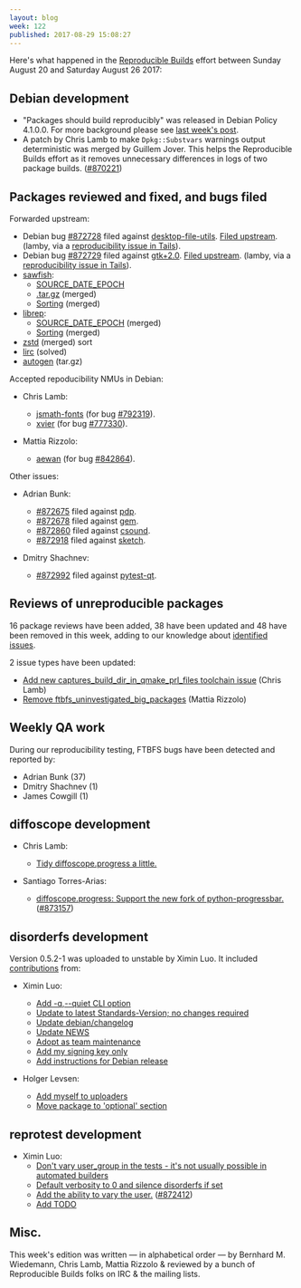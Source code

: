 ```yaml
---
layout: blog
week: 122
published: 2017-08-29 15:08:27
---
```


Here's what happened in the [Reproducible Builds](https://reproducible-builds.org) effort between Sunday August 20 and Saturday August 26 2017:

Debian development
------------------

* "Packages should build reproducibly" was released in Debian Policy 4.1.0.0.
  For more background please see [last week's post](https://reproducible.alioth.debian.org/blog/posts/119).
* A patch by Chris Lamb to make `Dpkg::Substvars` warnings output deterministic was merged by Guillem Jover. This helps the Reproducible Builds effort as it removes unnecessary differences in logs of two package builds. ([#870221](https://bugs.debian.org/870221))

Packages reviewed and fixed, and bugs filed
-------------------------------------------

Forwarded upstream:

* Debian bug [#872728](https://bugs.debian.org/872728) filed against [desktop-file-utils](https://tracker.debian.org/pkg/desktop-file-utils). [Filed upstream](https://bugs.freedesktop.org/show_bug.cgi?id=102320). (lamby, via a [reproducibility issue in Tails](https://labs.riseup.net/code/issues/13439)).
* Debian bug [#872729](https://bugs.debian.org/872729) filed against [gtk+2.0](https://tracker.debian.org/pkg/gtk+2.0). [Filed upstream](https://bugzilla.gnome.org/show_bug.cgi?id=786528). (lamby, via a [reproducibility issue in Tails](https://labs.riseup.net/code/issues/13440)).
* [sawfish](https://github.com/SawfishWM/sawfish):
  * [SOURCE\_DATE\_EPOCH](https://github.com/SawfishWM/sawfish/pull/29)
  * [.tar.gz](https://github.com/SawfishWM/sawfish/pull/30) (merged)
  * [Sorting](https://github.com/SawfishWM/sawfish/pull/32) (merged)
* [librep](https://github.com/SawfishWM/librep):
  * [SOURCE\_DATE\_EPOCH](https://github.com/SawfishWM/librep/pull/11) (merged)
  * [Sorting](https://github.com/SawfishWM/librep/pull/12) (merged)
* [zstd](https://github.com/facebook/zstd/pull/818) (merged) sort
* [lirc](https://sourceforge.net/p/lirc/tickets/301/) (solved)
* [autogen](https://sourceforge.net/p/autogen/bugs/182/) (tar.gz)


Accepted repoducibility NMUs in Debian:

* Chris Lamb:
  * [jsmath-fonts](https://tracker.debian.org/pkg/jsmath-fonts) (for bug [#792319](https://bugs.debian.org/792319)).
  * [xvier](https://tracker.debian.org/pkg/xvier) (for bug [#777330](https://bugs.debian.org/777330)).

* Mattia Rizzolo:
  * [aewan](https://tracker.debian.org/pkg/aewan) (for bug [#842864](https://bugs.debian.org/842864)).


Other issues:

* Adrian Bunk:
  * [#872675](https://bugs.debian.org/872675) filed against [pdp](https://tracker.debian.org/pkg/pdp).
  * [#872678](https://bugs.debian.org/872678) filed against [gem](https://tracker.debian.org/pkg/gem).
  * [#872860](https://bugs.debian.org/872860) filed against [csound](https://tracker.debian.org/pkg/csound).
  * [#872918](https://bugs.debian.org/872918) filed against [sketch](https://tracker.debian.org/pkg/sketch).

* Dmitry Shachnev:
  * [#872992](https://bugs.debian.org/872992) filed against [pytest-qt](https://tracker.debian.org/pkg/pytest-qt).


Reviews of unreproducible packages
----------------------------------

16 package reviews have been added, 38 have been updated and 48 have been removed in this week,
adding to our knowledge about [identified issues](https://tests.reproducible-builds.org/debian/index_issues.html).

2 issue types have been updated:

- [Add new captures\_build\_dir\_in\_qmake\_prl\_files toolchain issue](https://salsa.debian.org/reproducible-builds/reproducible-notes/commit/788068a4) (Chris Lamb)
- [Remove ftbfs\_uninvestigated\_big\_packages](https://salsa.debian.org/reproducible-builds/reproducible-notes/commit/c3424068) (Mattia Rizzolo)

Weekly QA work
--------------

During our reproducibility testing, FTBFS bugs have been detected and reported by:

 - Adrian Bunk (37)
 - Dmitry Shachnev (1)
 - James Cowgill (1)

diffoscope development
----------------------

- Chris Lamb:
  - [Tidy diffoscope.progress a little.](https://salsa.debian.org/reproducible-builds/diffoscope/commit/355ea40)

- Santiago Torres-Arias:
  - [diffoscope.progress: Support the new fork of python-progressbar.](https://salsa.debian.org/reproducible-builds/diffoscope/commit/8e17615) ([#873157](https://bugs.debian.org/873157))


disorderfs development
----------------------

Version 0.5.2-1 was uploaded to unstable by Ximin Luo. It included [contributions](https://salsa.debian.org/reproducible-builds/disorderfs/commits/debian/0.5.2-1) from:

- Ximin Luo:
  - [Add -q,--quiet CLI option](https://salsa.debian.org/reproducible-builds/disorderfs.git/commit/?id=b60c37d)
  - [Update to latest Standards-Version; no changes required](https://salsa.debian.org/reproducible-builds/disorderfs.git/commit/?id=f41eced)
  - [Update debian/changelog](https://salsa.debian.org/reproducible-builds/disorderfs.git/commit/?id=25abd62)
  - [Update NEWS](https://salsa.debian.org/reproducible-builds/disorderfs.git/commit/?id=e98f7f6)
  - [Adopt as team maintenance](https://salsa.debian.org/reproducible-builds/disorderfs.git/commit/?id=6d601bc)
  - [Add my signing key only](https://salsa.debian.org/reproducible-builds/disorderfs.git/commit/?id=a6f2036)
  - [Add instructions for Debian release](https://salsa.debian.org/reproducible-builds/disorderfs.git/commit/?id=9b8a899)

- Holger Levsen:
  - [Add myself to uploaders](https://salsa.debian.org/reproducible-builds/disorderfs.git/commit/?id=617fd25)
  - [Move package to 'optional' section](https://salsa.debian.org/reproducible-builds/disorderfs.git/commit/?id=bed125e)

reprotest development
---------------------

- Ximin Luo:
  - [Don't vary user\_group in the tests - it's not usually possible in automated builders](https://salsa.debian.org/reproducible-builds/reprotest.git/commit/?id=977181f)
  - [Default verbosity to 0 and silence disorderfs if set](https://salsa.debian.org/reproducible-builds/reprotest.git/commit/?id=18cfbdb)
  - [Add the ability to vary the user.](https://salsa.debian.org/reproducible-builds/reprotest.git/commit/?id=15d986f) ([#872412](https://bugs.debian.org/872412))
  - [Add TODO](https://salsa.debian.org/reproducible-builds/reprotest.git/commit/?id=1a32c2f)


Misc.
-----

This week's edition was written — in alphabetical order — by Bernhard M. Wiedemann, Chris Lamb, Mattia Rizzolo & reviewed by a bunch of Reproducible Builds folks on IRC & the mailing lists.
